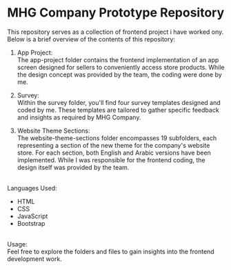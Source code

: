 # MHG Company Prototype Repository

This repository serves as a collection of frontend project i have worked ony. Below is a brief overview of the contents of this repository:

1. App Project: <br>
The app-project folder contains the frontend implementation of an app screen designed for sellers to conveniently access store products. While the design concept was provided by the team, the coding were done by me.

2. Survey: <br>
Within the survey folder, you'll find four survey templates designed and coded by me. These templates are tailored to gather specific feedback and insights as required by MHG Company.

3. Website Theme Sections: <br>
The website-theme-sections folder encompasses 19 subfolders, each representing a section of the new theme for the company's website store. For each section, both English and Arabic versions have been implemented. While I was responsible for the frontend coding, the design itself was provided by the team.


<br>Languages Used:<br>
* HTML
* CSS
* JavaScript
* Bootstrap

<br>
Usage:<br>
Feel free to explore the folders and files to gain insights into the frontend development work.
